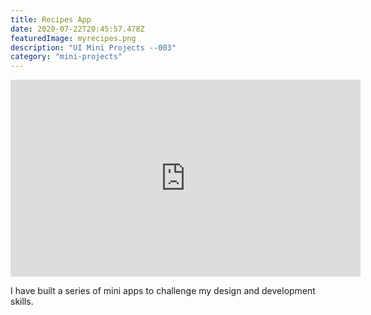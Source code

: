 ```yaml
---
title: Recipes App
date: 2020-07-22T20:45:57.478Z
featuredImage: myrecipes.png
description: "UI Mini Projects --003"
category: "mini-projects"
---
```

<iframe width="560" height="315" src="https://www.youtube.com/embed/BilN3jGy9nU?controls=0" frameborder="0" allow="accelerometer; autoplay; clipboard-write; encrypted-media; gyroscope; picture-in-picture" allowfullscreen></iframe>

I have built a series of mini apps to challenge my design and development skills.




